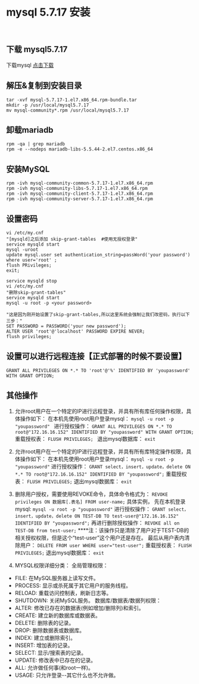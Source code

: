 # mysql 5.7.17 安装
<br>

## 下载 mysql5.7.17
下载mysql
[点击下载](https://cdn.mysql.com//Downloads/MySQL-5.7/mysql-5.7.17-1.el7.x86_64.rpm-bundle.tar)

## 解压&复制到安装目录

```
tar -xvf mysql-5.7.17-1.el7.x86_64.rpm-bundle.tar
mkdir -p /usr/local/mysql5.7.17
mv mysql-community*.rpm /usr/local/mysql5.7.17
```

## 卸载mariadb

```
rpm -qa | grep mariadb
rpm -e --nodeps mariadb-libs-5.5.44-2.el7.centos.x86_64
```

## 安装MySQL

```
rpm -ivh mysql-community-common-5.7.17-1.el7.x86_64.rpm  
rpm -ivh mysql-community-libs-5.7.17-1.el7.x86_64.rpm  
rpm -ivh mysql-community-client-5.7.17-1.el7.x86_64.rpm  
rpm -ivh mysql-community-server-5.7.17-1.el7.x86_64.rpm
```

## 设置密码

```
vi /etc/my.cnf
"[mysqld]之后添加 skip-grant-tables  #使用无授权登录"
service mysqld start
mysql -uroot
update mysql.user set authentication_string=passWord('your password') where user='root' ;
flush PRivileges;
exit;

service mysqld stop
vi /etc/my.cnf
"删除skip-grant-tables"
service mysqld start
mysql -u root -p <your password>

"这是因为刚开始设置了skip-grant-tables,所以这里系统会强制让我们改密码，执行以下三步："
SET PASSWORD = PASSWORD('your new password');
ALTER USER 'root'@'localhost' PASSWORD EXPIRE NEVER;
flush privileges;
```

## 设置可以进行远程连接【正式部署的时候不要设置】

```
GRANT ALL PRIVILEGES ON *.* TO 'root'@'%' IDENTIFIED BY 'youpassword' WITH GRANT OPTION;
```

## 其他操作

1. 允许root用户在一个特定的IP进行远程登录，并具有所有库任何操作权限，具体操作如下：
在本机先使用root用户登录mysql： ```mysql -u root -p "youpassword" ```
进行授权操作： ```GRANT ALL PRIVILEGES ON *.* TO root@"172.16.16.152" IDENTIFIED BY "youpassword" WITH GRANT OPTION; ```
重载授权表： ```FLUSH PRIVILEGES; ```
退出mysql数据库： ```exit```

2. 允许root用户在一个特定的IP进行远程登录，并具有所有库特定操作权限，具体操作如下：
在本机先使用root用户登录mysql： ```mysql -u root -p "youpassword"```
进行授权操作： ```GRANT select，insert，update，delete ON *.* TO root@"172.16.16.152" IDENTIFIED BY "youpassword";```
重载授权表： ```FLUSH PRIVILEGES;```
退出mysql数据库： ```exit```

3. 删除用户授权，需要使用REVOKE命令，具体命令格式为： ```REVOKE privileges ON 数据库[.表名] FROM user-name;``` 具体实例，
先在本机登录mysql: ```mysql -u root -p "youpassword"```
进行授权操作： ```GRANT select，insert，update，delete ON TEST-DB TO test-user@"172.16.16.152" IDENTIFIED BY "youpassword";```
再进行删除授权操作： ```REVOKE all on TEST-DB from test-user;```
****注：该操作只是清除了用户对于TEST-DB的相关授权权限，但是这个“test-user”这个用户还是存在。
最后从用户表内清除用户： ```DELETE FROM user WHERE user="test-user";```
重载授权表： ```FLUSH PRIVILEGES;```
退出mysql数据库： ```exit```

4. MYSQL权限详细分类： 全局管理权限：
- FILE: 在MySQL服务器上读写文件。
- PROCESS: 显示或杀死属于其它用户的服务线程。
- RELOAD: 重载访问控制表，刷新日志等。
- SHUTDOWN: 关闭MySQL服务。 数据库/数据表/数据列权限：
- ALTER: 修改已存在的数据表(例如增加/删除列)和索引。
- CREATE: 建立新的数据库或数据表。
- DELETE: 删除表的记录。
- DROP: 删除数据表或数据库。
- INDEX: 建立或删除索引。
- INSERT: 增加表的记录。
- SELECT: 显示/搜索表的记录。
- UPDATE: 修改表中已存在的记录。
- ALL: 允许做任何事(和root一样)。
- USAGE: 只允许登录--其它什么也不允许做。
